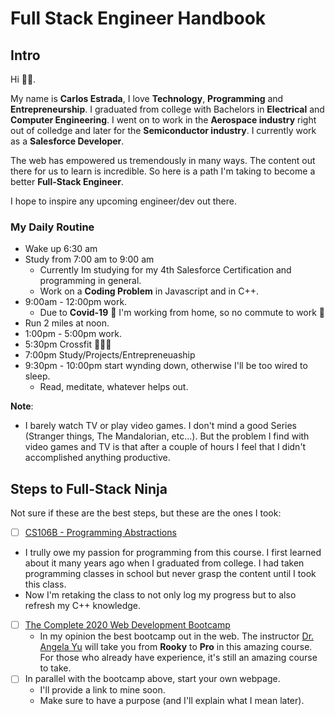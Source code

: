 # Full Stack Engineer Handbook
## Intro
Hi 👋🏻. 

My name is **Carlos Estrada**, I love **Technology**, **Programming** and **Entrepreneurship**. I graduated from college with Bachelors in **Electrical** and **Computer Engineering**. I went on to work in the **Aerospace industry** right out of colledge and later for the **Semiconductor industry**. I currently work as a **Salesforce Developer**.

The web has empowered us tremendously in many ways. The content out there for us to learn is incredible. So here is a path I'm taking to become a better **Full-Stack Engineer**.

I hope to inspire any upcoming engineer/dev out there.

### My Daily Routine
* Wake up 6:30 am
* Study from 7:00 am to 9:00 am
  * Currently Im studying for my 4th Salesforce Certification and programming in general.
  * Work on a **Coding Problem** in Javascript and in C++.
* 9:00am - 12:00pm work.
  * Due to **Covid-19** 🦠 I'm working from home, so no commute to work 🥳 
* Run 2 miles at noon. 
* 1:00pm - 5:00pm work.
* 5:30pm Crossfit 🏋🏻‍♂️
* 7:00pm Study/Projects/Entrepreneuaship
* 9:30pm - 10:00pm start wynding down, otherwise I'll be too wired to sleep.
  * Read, meditate, whatever helps out.
  
**Note**: 
* I barely watch TV or play video games. I don't mind a good Series (Stranger things, The Mandalorian, etc...). But the problem I find with video games and TV is that after a couple of hours I feel that I didn't accomplished anything productive.

## Steps to Full-Stack Ninja
Not sure if these are the best steps, but these are the ones I took:
- [ ] [CS106B - Programming Abstractions](https://github.com/caestrada/practicing-cpp/blob/master/cs106b/README.md)
 * I trully owe my passion for programming from this course. I first learned about it many years ago when I graduated from college. I had taken programming classes in school but never grasp the content until I took this class. 
 * Now I'm retaking the class to not only log my progress but to also refresh my C++ knowledge.
- [ ] [The Complete 2020 Web Development Bootcamp](https://www.udemy.com/course/the-complete-web-development-bootcamp/?referralCode=F2958B9D9447BDFC8244)
    * In my opinion the best bootcamp out in the web. The instructor [Dr. Angela Yu](https://www.udemy.com/user/4b4368a3-b5c8-4529-aa65-2056ec31f37e/) will take you from **Rooky** to **Pro** in this amazing course. For those who already have experience, it's still an amazing course to take.
- [ ] In parallel with the bootcamp above, start your own webpage.
    * I'll provide a link to mine soon.
    * Make sure to have a purpose (and I'll explain what I mean later).

